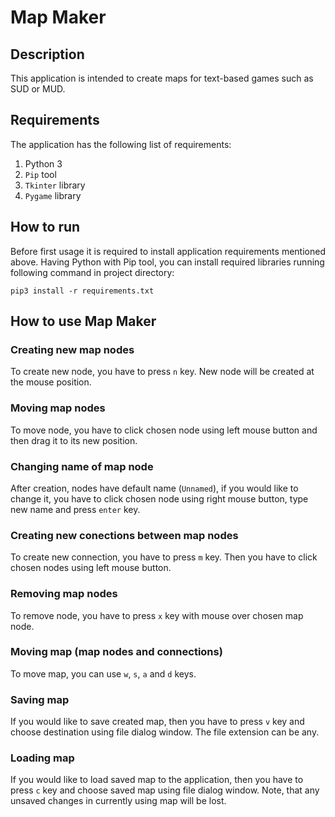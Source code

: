 # Map Maker
## Description
This application is intended to create maps for text-based games such as SUD or MUD.
## Requirements
The application has the following list of requirements:
1. Python 3
2. ```Pip``` tool
3. ```Tkinter``` library
4. ```Pygame``` library
## How to run
Before first usage it is required to install application requirements mentioned above. Having Python with Pip tool, you can install required libraries running following command in project directory:
```
pip3 install -r requirements.txt
```
## How to use Map Maker
### Creating new map nodes
To create new node, you have to press ```n``` key. New node will be created at the mouse position. 
### Moving map nodes
To move node, you have to click chosen node using left mouse button and then drag it to its new position.
### Changing name of map node
After creation, nodes have default name (```Unnamed```), if you would like to change it, you have to click chosen node using right mouse button, type new name and press ```enter``` key.
### Creating new conections between map nodes
To create new connection, you have to press ```m``` key. Then you have to click chosen nodes using left mouse button. 
### Removing map nodes
To remove node, you have to press ```x``` key with mouse over chosen map node.
### Moving map (map nodes and connections)
To move map, you can use ```w```, ```s```, ```a``` and ```d``` keys.
### Saving map
If you would like to save created map, then you have to press ```v``` key and choose destination using file dialog window. The file extension can be any.
### Loading map
If you would like to load saved map to the application, then you have to press ```c``` key and choose saved map using file dialog window. Note, that any unsaved changes in currently using map will be lost.